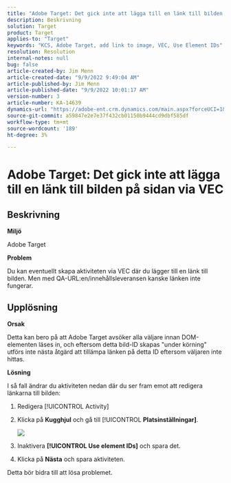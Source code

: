 ```yaml
---
title: "Adobe Target: Det gick inte att lägga till en länk till bilden på sidan via VEC"
description: Beskrivning
solution: Target
product: Target
applies-to: "Target"
keywords: "KCS, Adobe Target, add link to image, VEC, Use Element IDs"
resolution: Resolution
internal-notes: null
bug: false
article-created-by: Jim Menn
article-created-date: "9/9/2022 9:49:04 AM"
article-published-by: Jim Menn
article-published-date: "9/9/2022 10:01:17 AM"
version-number: 3
article-number: KA-14639
dynamics-url: "https://adobe-ent.crm.dynamics.com/main.aspx?forceUCI=1&pagetype=entityrecord&etn=knowledgearticle&id=384c92a1-2430-ed11-9db1-0022480866ad"
source-git-commit: a59847e2e7e37f432cb01150b9444cd9dbf585df
workflow-type: tm+mt
source-wordcount: '189'
ht-degree: 3%

---
```


# Adobe Target: Det gick inte att lägga till en länk till bilden på sidan via VEC

## Beskrivning


<b>Miljö</b>

Adobe Target

<b>Problem</b>

Du kan eventuellt skapa aktiviteten via VEC där du lägger till en länk till bilden. Men med QA-URL:en/innehållsleveransen kanske länken inte fungerar.

## Upplösning

<b>Orsak</b>

Detta kan bero på att Adobe Target avsöker alla väljare innan DOM-elementen läses in, och eftersom detta bild-ID skapas &quot;under körning&quot; utförs inte nästa åtgärd att tillämpa länken på detta ID eftersom väljaren inte hittas.

<b>Lösning</b>

I så fall ändrar du aktiviteten nedan där du ser fram emot att redigera länkarna till bilden:

1. Redigera [!UICONTROL Activity]

1. Klicka på <b>Kugghjul</b> och gå till [!UICONTROL <b>Platsinställningar]</b>.

   ![](http://omniture.custhelp.com/ci/inlineImage/get/2604510/f3a717a357a2a8c34b6bdfae61ce60ee)

1. Inaktivera <b>[!UICONTROL Use element IDs]</b> och spara det.

1. Klicka på <b>Nästa</b> och spara aktiviteten.

Detta bör bidra till att lösa problemet.
